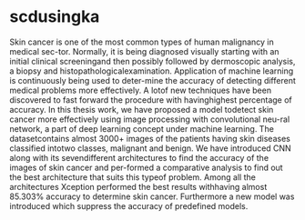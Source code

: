 # scdusingka
Skin cancer is one of the most common types of human malignancy in medical sec-tor.  Normally, it is being diagnosed visually starting with an initial clinical screeningand then possibly followed by dermoscopic analysis, a biopsy and histopathologicalexamination.  Application of machine learning is continuously being used to deter-mine the accuracy of detecting different medical problems more effectively.  A lotof new techniques have been discovered to fast forward the procedure with havinghighest percentage of accuracy.  In this thesis work, we have proposed a model todetect skin cancer more effectively using image processing with convolutional neu-ral network, a part of deep learning concept under machine learning.  The datasetcontains  almost  3000+  images  of  the  patients  having  skin  diseases  classified  intotwo classes, malignant and benign.  We have introduced CNN along with its sevendifferent  architectures  to  find  the  accuracy  of  the  images  of  skin  cancer  and  per-formed a comparative analysis to find out the best architecture that suits this typeof problem.  Among all the architectures Xception performed the best results withhaving almost 85.303% accuracy to determine skin cancer. Furthermore a new model was introduced which suppress the accuracy of predefined models.
